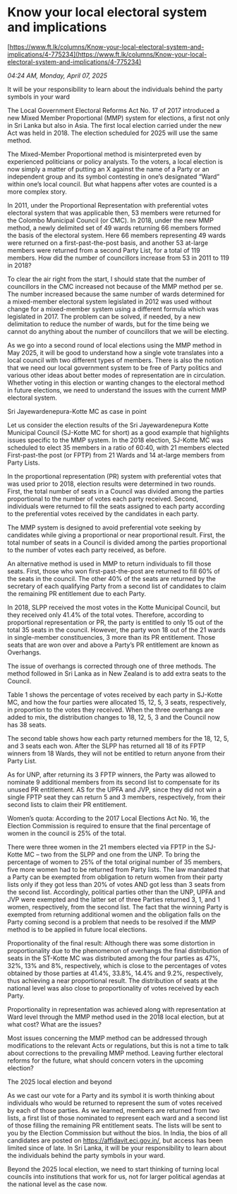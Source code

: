 # Know your local electoral system and implications

[https://www.ft.lk/columns/Know-your-local-electoral-system-and-implications/4-775234](https://www.ft.lk/columns/Know-your-local-electoral-system-and-implications/4-775234)

*04:24 AM, Monday, April 07, 2025*

It will be your responsibility to learn about the individuals behind the party symbols in your ward

The Local Government Electoral Reforms Act No. 17 of 2017 introduced a new Mixed Member Proportional (MMP) system for elections, a first not only in Sri Lanka but also in Asia. The first local election carried under the new Act was held in 2018. The election scheduled for 2025 will use the same method.

The Mixed-Member Proportional method is misinterpreted even by experienced politicians or policy analysts. To the voters, a local election is now simply a matter of putting an X against the name of a Party or an independent group and its symbol contesting in one’s designated “Ward” within one’s local council. But what happens after votes are counted is a more complex story.

In 2011, under the Proportional Representation with preferential votes electoral system that was applicable then, 53 members were returned for the Colombo Municipal Council (or CMC). In 2018, under the new MMP method, a newly delimited set of 49 wards returning 66 members formed the basis of the electoral system. Here 66 members representing 49 wards were returned on a first-past-the-post basis, and another 53 at-large members were returned from a second Party List, for a total of 119 members. How did the number of councillors increase from 53 in 2011 to 119 in 2018?

To clear the air right from the start, I should state that the number of councillors in the CMC increased not because of the MMP method per se. The number increased because the same number of wards determined for a mixed-member electoral system legislated in 2012 was used without change for a mixed-member system using a different formula which was legislated in 2017. The problem can be solved, if needed, by a new delimitation to reduce the number of wards, but for the time being we cannot do anything about the number of councillors that we will be electing.

As we go into a second round of local elections using the MMP method in May 2025, it will be good to understand how a single vote translates into a local council with two different types of members. There is also the notion that we need our local government system to be free of Party politics and various other ideas about better modes of representation are in circulation. Whether voting in this election or wanting changes to the electoral method in future elections, we need to understand the issues with the current MMP electoral system.

Sri Jayewardenepura-Kotte MC as case in point

Let us consider the election results of the Sri Jayewardenepura Kotte Municipal Council (SJ-Kotte MC for short) as a good example that highlights issues specific to the MMP system. In the 2018 election, SJ-Kotte MC was scheduled to elect 35 members in a ratio of 60:40, with 21 members elected First-past-the post (or FPTP) from 21 Wards and 14 at-large members from Party Lists.

In the proportional representation (PR) system with preferential votes that was used prior to 2018, election results were determined in two rounds. First, the total number of seats in a Council was divided among the parties proportional to the number of votes each party received. Second, individuals were returned to fill the seats assigned to each party according to the preferential votes received by the candidates in each party.

The MMP system is designed to avoid preferential vote seeking by candidates while giving a proportional or near proportional result. First, the total number of seats in a Council is divided among the parties proportional to the number of votes each party received, as before.

An alternative method is used in MMP to return individuals to fill those seats. First, those who won first-past-the-post are returned to fill 60% of the seats in the council. The other 40% of the seats are returned by the secretary of each qualifying Party from a second list of candidates to claim the remaining PR entitlement due to each Party.

In 2018, SLPP received the most votes in the Kotte Municipal Council, but they received only 41.4% of the total votes. Therefore, according to proportional representation or PR, the party is entitled to only 15 out of the total 35 seats in the council. However, the party won 18 out of the 21 wards in single-member constituencies, 3 more than its PR entitlement. Those seats that are won over and above a Party’s PR entitlement are known as Overhangs.

The issue of overhangs is corrected through one of three methods. The method followed in Sri Lanka as in New Zealand is to add extra seats to the Council.

Table 1 shows the percentage of votes received by each party in SJ-Kotte MC, and how the four parties were allocated 15, 12, 5, 3 seats, respectively, in proportion to the votes they received. When the three overhangs are added to mix, the distribution changes to 18, 12, 5, 3 and the Council now has 38 seats.

The second table shows how each party returned members for the 18, 12, 5, and 3 seats each won. After the SLPP has returned all 18 of its FPTP winners from 18 Wards, they will not be entitled to return anyone from their Party List.

As for UNP, after returning its 3 FPTP winners, the Party was allowed to nominate 9 additional members from its second list to compensate for its unused PR entitlement. AS for the UPFA and JVP, since they did not win a single FPTP seat they can return 5 and 3 members, respectively, from their second lists to claim their PR entitlement.

Women’s quota: According to the 2017 Local Elections Act No. 16, the Election Commission is required to ensure that the final percentage of women in the council is 25% of the total.

There were three women in the 21 members elected via FPTP in the SJ-Kotte MC – two from the SLPP and one from the UNP. To bring the percentage of women to 25% of the total original number of 35 members, five more women had to be returned from Party lists. The law mandated that a Party can be exempted from obligation to return women from their party lists only if they got less than 20% of votes AND got less than 3 seats from the second list. Accordingly, political parties other than the UNP, UPFA and JVP were exempted and the latter set of three Parties returned 3, 1, and 1 women, respectively, from the second list. The fact that the winning Party is exempted from returning additional women and the obligation falls on the Party coming second is a problem that needs to be resolved if the MMP method is to be applied in future local elections.

Proportionality of the final result: Although there was some distortion in proportionality due to the phenomenon of overhangs the final distribution of seats in the ST-Kotte MC was distributed among the four parties as 47%, 32%, 13% and 8%, respectively, which is close to the percentages of votes obtained by those parties at 41.4%, 33.8%, 14.4% and 9.2%, respectively, thus achieving a near proportional result. The distribution of seats at the national level was also close to proportionality of votes received by each Party.

Proportionality in representation was achieved along with representation at Ward level through the MMP method used in the 2018 local election, but at what cost? What are the issues?

Most issues concerning the MMP method can be addressed through modifications to the relevant Acts or regulations, but this is not a time to talk about corrections to the prevailing MMP method. Leaving further electoral reforms for the future, what should concern voters in the upcoming election?

The 2025 local election and beyond

As we cast our vote for a Party and its symbol it is worth thinking about individuals who would be returned to represent the sum of votes received by each of those parties. As we learned, members are returned from two lists, a first list of those nominated to represent each ward and a second list of those filling the remaining PR entitlement seats. The lists will be sent to you by the Election Commission but without the bios. In India, the bios of all candidates are posted on https://affidavit.eci.gov.in/, but access has been limited since of late. In Sri Lanka, it will be your responsibility to learn about the individuals behind the party symbols in your ward.

Beyond the 2025 local election, we need to start thinking of turning local councils into institutions that work for us, not for larger political agendas at the national level as the case now.


